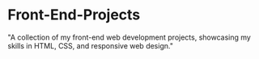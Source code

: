 # Front-End-Projects
"A collection of my front-end web development projects, showcasing my skills in HTML, CSS, and responsive web design."
